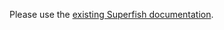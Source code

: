 Please use the [existing Superfish documentation](http://users.tpg.com.au/j_birch/plugins/superfish/).